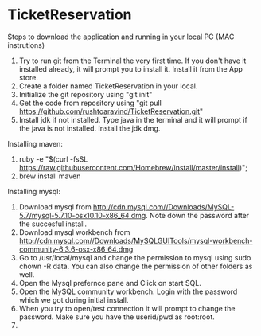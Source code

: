 # TicketReservation

Steps to download the application and running in your local PC (MAC instrutions)

1. Try to run git from the Terminal the very first time. If you don't have it installed already, it will prompt you to install it. Install it from the App store.
2. Create a folder named TicketReservation in your local.
3. Initialize the git repository using "git init"
4. Get the code from repository using "git pull https://github.com/rushtoaravind/TicketReservation.git"
5. Install jdk if not installed. Type java in the terminal and it will prompt if the java is not installed. Install the jdk dmg.

Installing maven:
1. ruby -e "$(curl -fsSL https://raw.githubusercontent.com/Homebrew/install/master/install)";
2. brew install maven

Installing mysql:
1.  Download mysql from http://cdn.mysql.com//Downloads/MySQL-5.7/mysql-5.7.10-osx10.10-x86_64.dmg. Note down the password after the succesful install.
2.  Download mysql workbench from http://cdn.mysql.com//Downloads/MySQLGUITools/mysql-workbench-community-6.3.6-osx-x86_64.dmg
3.  Go to /usr/local/mysql and change the permission to mysql using sudo chown -R data. You can also change the permission of other folders as well.
4.  Open the Mysql prefernce pane and Click on start SQL.
5.  Open the MySQL community workbench. Login with the password which we got during initial install.
6.  When you try to open/test connection it will prompt to change the password. Make sure you have the userid/pwd as root:root.
7.  
